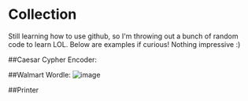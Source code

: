 # Collection
Still learning how to use github, so I'm throwing out a bunch of random code to learn LOL. Below are examples if curious! Nothing impressive :)

##Caesar Cypher Encoder:


##Walmart Wordle:
![image](https://user-images.githubusercontent.com/75642696/176653837-024784b6-e7ce-4af9-abaa-900a58ebecef.png)

##Printer

